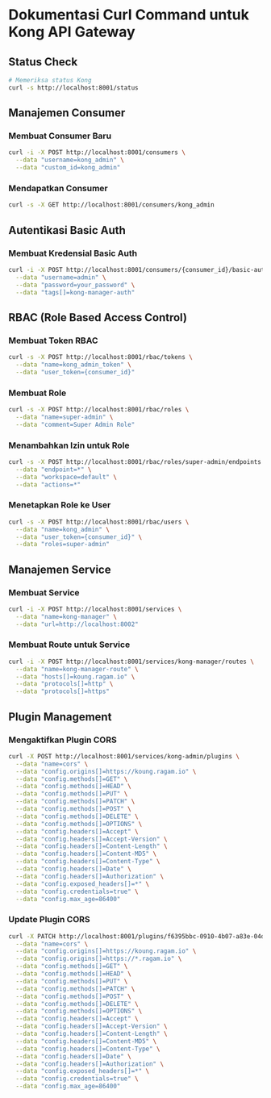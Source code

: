 # Dokumentasi Curl Command untuk Kong API Gateway

## Status Check
```bash
# Memeriksa status Kong
curl -s http://localhost:8001/status
```

## Manajemen Consumer

### Membuat Consumer Baru
```bash
curl -i -X POST http://localhost:8001/consumers \
  --data "username=kong_admin" \
  --data "custom_id=kong_admin"
```

### Mendapatkan Consumer
```bash
curl -s -X GET http://localhost:8001/consumers/kong_admin
```

## Autentikasi Basic Auth

### Membuat Kredensial Basic Auth
```bash
curl -i -X POST http://localhost:8001/consumers/{consumer_id}/basic-auth \
  --data "username=admin" \
  --data "password=your_password" \
  --data "tags[]=kong-manager-auth"
```

## RBAC (Role Based Access Control)

### Membuat Token RBAC
```bash
curl -s -X POST http://localhost:8001/rbac/tokens \
  --data "name=kong_admin_token" \
  --data "user_token={consumer_id}"
```

### Membuat Role
```bash
curl -s -X POST http://localhost:8001/rbac/roles \
  --data "name=super-admin" \
  --data "comment=Super Admin Role"
```

### Menambahkan Izin untuk Role
```bash
curl -s -X POST http://localhost:8001/rbac/roles/super-admin/endpoints \
  --data "endpoint=*" \
  --data "workspace=default" \
  --data "actions=*"
```

### Menetapkan Role ke User
```bash
curl -s -X POST http://localhost:8001/rbac/users \
  --data "name=kong_admin" \
  --data "user_token={consumer_id}" \
  --data "roles=super-admin"
```

## Manajemen Service

### Membuat Service
```bash
curl -i -X POST http://localhost:8001/services \
  --data "name=kong-manager" \
  --data "url=http://localhost:8002"
```

### Membuat Route untuk Service
```bash
curl -i -X POST http://localhost:8001/services/kong-manager/routes \
  --data "name=kong-manager-route" \
  --data "hosts[]=koung.ragam.io" \
  --data "protocols[]=http" \
  --data "protocols[]=https"
```

## Plugin Management

### Mengaktifkan Plugin CORS
```bash
curl -X POST http://localhost:8001/services/kong-admin/plugins \
  --data "name=cors" \
  --data "config.origins[]=https://koung.ragam.io" \
  --data "config.methods[]=GET" \
  --data "config.methods[]=HEAD" \
  --data "config.methods[]=PUT" \
  --data "config.methods[]=PATCH" \
  --data "config.methods[]=POST" \
  --data "config.methods[]=DELETE" \
  --data "config.methods[]=OPTIONS" \
  --data "config.headers[]=Accept" \
  --data "config.headers[]=Accept-Version" \
  --data "config.headers[]=Content-Length" \
  --data "config.headers[]=Content-MD5" \
  --data "config.headers[]=Content-Type" \
  --data "config.headers[]=Date" \
  --data "config.headers[]=Authorization" \
  --data "config.exposed_headers[]=*" \
  --data "config.credentials=true" \
  --data "config.max_age=86400"
```

### Update Plugin CORS
```bash
curl -X PATCH http://localhost:8001/plugins/f6395bbc-0910-4b07-a83e-04db6ebd0d40 \
  --data "name=cors" \
  --data "config.origins[]=https://koung.ragam.io" \
  --data "config.origins[]=https://*.ragam.io" \
  --data "config.methods[]=GET" \
  --data "config.methods[]=HEAD" \
  --data "config.methods[]=PUT" \
  --data "config.methods[]=PATCH" \
  --data "config.methods[]=POST" \
  --data "config.methods[]=DELETE" \
  --data "config.methods[]=OPTIONS" \
  --data "config.headers[]=Accept" \
  --data "config.headers[]=Accept-Version" \
  --data "config.headers[]=Content-Length" \
  --data "config.headers[]=Content-MD5" \
  --data "config.headers[]=Content-Type" \
  --data "config.headers[]=Date" \
  --data "config.headers[]=Authorization" \
  --data "config.exposed_headers[]=*" \
  --data "config.credentials=true" \
  --data "config.max_age=86400"
```